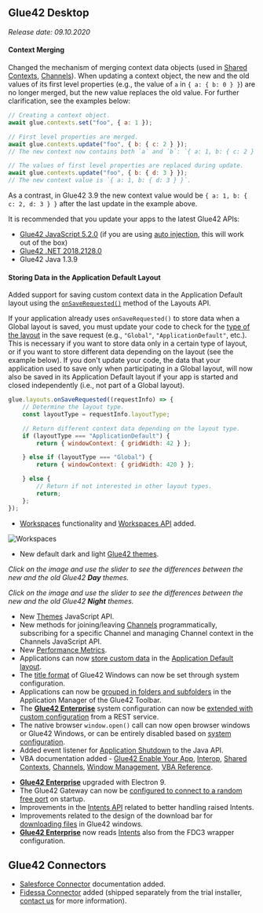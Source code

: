 ## Glue42 Desktop

*Release date: 09.10.2020*

<glue42 name="addClass" class="breakingChanges" element="p" text="Breaking Changes">

#### Context Merging

Changed the mechanism of merging context data objects (used in [Shared Contexts](../../../glue42-concepts/data-sharing-between-apps/shared-contexts/overview/index.html), [Channels](../../../glue42-concepts/data-sharing-between-apps/channels/overview/index.html)). When updating a context object, the new and the old values of its first level properties (e.g., the value of `a` in `{ a: { b: 0 } }`) are no longer merged, but the new value replaces the old value. For further clarification, see the examples below:

```javascript
// Creating a context object.
await glue.contexts.set("foo", { a: 1 });

// First level properties are merged.
await glue.contexts.update("foo", { b: { c: 2 } });
// The new context now contains both `a` and `b`: `{ a: 1, b: { c: 2 } }`.

// The values of first level properties are replaced during update.
await glue.contexts.update("foo", { b: { d: 3 } });
// The new context value is `{ a: 1, b: { d: 3 } }`.
```

As a contrast, in Glue42 3.9 the new context value would be `{ a: 1, b: { c: 2, d: 3 } }` after the last update in the example above.

It is recommended that you update your apps to the latest Glue42 APIs:

- [Glue42 JavaScript 5.2.0](https://www.npmjs.com/package/@glue42/desktop) (if you are using [auto injection](../../how-to/glue42-enable-your-app/javascript/index.html#auto_injecting_the_library), this will work out of the box)
- [Glue42 .NET 2018.2128.0](https://www.nuget.org/packages/Glue42/)
- Glue42 Java 1.3.9

#### Storing Data in the Application Default Layout

Added support for saving custom context data in the Application Default layout using the [`onSaveRequested()`](../../../reference/glue/latest/layouts/index.html#API-onSaveRequested) method of the Layouts API.

If your application already uses `onSaveRequested()` to store data when a Global layout is saved, you must update your code to check for the [type of the layout](../../../glue42-concepts/windows/layouts/javascript/index.html#layout_types) in the save request (e.g., `"Global"`, `"ApplicationDefault"`, etc.). This is necessary if you want to store data only in a certain type of layout, or if you want to store different data depending on the layout (see the example below). If you don't update your code, the data that your application used to save only when participating in a Global layout, will now also be saved in its Application Default layout if your app is started and closed independently (i.e., not part of a Global layout).

```javascript
glue.layouts.onSaveRequested((requestInfo) => {
    // Determine the layout type.
    const layoutType = requestInfo.layoutType;

    // Return different context data depending on the layout type.
    if (layoutType === "ApplicationDefault") {
        return { windowContext: { gridWidth: 42 } };

    } else if (layoutType === "Global") {
        return { windowContext: { gridWidth: 420 } };

    } else {
        // Return if not interested in other layout types.
        return;
    };
});
```

<glue42 name="addClass" class="newFeatures" element="p" text="New Features">

- [Workspaces](../../../glue42-concepts/windows/workspaces/overview/index.html) functionality and [Workspaces API](../../../reference/glue/latest/workspaces/index.html) added.

![Workspaces](../../../images/workspaces/workspaces.gif)

- New default dark and light [Glue42 themes](../../../glue42-concepts/windows/themes/overview/index.html).

*Click on the image and use the slider to see the differences between the new and the old Glue42 **Day** themes.*

<glue42 name="slider" top="../../../images/changelog/new-light.png" bottom="../../../images/changelog/old-light.png">

*Click on the image and use the slider to see the differences between the new and the old Glue42 **Night** themes.*

<glue42 name="slider" top="../../../images/changelog/new-dark.png" bottom="../../../images/changelog/old-dark.png">

- New [Themes](../../../glue42-concepts/windows/themes/javascript/index.html) JavaScript API.
- New methods for joining/leaving [Channels](../../../glue42-concepts/data-sharing-between-apps/channels/javascript/index.html) programmatically, subscribing for a specific Channel and managing Channel context in the Channels JavaScript API.
- New [Performance Metrics](../../../glue42-concepts/metrics/overview/index.html#generation-performance_metrics).
- Applications can now [store custom data](../../../glue42-concepts/windows/layouts/javascript/index.html#saving_and_updating_context) in the [Application Default layout](../../../glue42-concepts/windows/layouts/overview/index.html).
- The [title format](../../../developers/configuration/system/index.html#application_settings) of Glue42 Windows can now be set through system configuration.
- Applications can now be [grouped in folders and subfolders](../../../developers/configuration/application/index.html#grouping_applications) in the Application Manager of the Glue42 Toolbar.
- The [**Glue42 Enterprise**](https://glue42.com/enterprise/) system configuration can now be [extended with custom configuration](../../../developers/configuration/overview/index.html#extending_configurations) from a REST service.
- The native browser `window.open()` call can now open browser windows or Glue42 Windows, or can be entirely disabled based on [system configuration](../../../glue42-concepts/windows/window-management/javascript/index.html#opening_windows-handling_the_browser_windowopen).
- Added event listener for [Application Shutdown](../../how-to/glue42-enable-your-app/java/index.html#referencing_and_initialization-application_shutdown) to the Java API.
- VBA documentation added - [Glue42 Enable Your App](../../how-to/glue42-enable-your-app/vba/index.html), [Interop](../../../glue42-concepts/data-sharing-between-apps/interop/vba/index.html), [Shared Contexts](../../../glue42-concepts/data-sharing-between-apps/shared-contexts/vba/index.html), [Channels](../../../glue42-concepts/data-sharing-between-apps/channels/vba/index.html), [Window Management](../../../glue42-concepts/windows/window-management/vba/index.html), [VBA Reference](../../how-to/glue42-enable-your-app/vba/index.html#comvba_reference).

<glue42 name="addClass" class="bugFixes" element="p" text="Improvements and Bug Fixes">

- [**Glue42 Enterprise**](https://glue42.com/enterprise/) upgraded with Electron 9.
- The Glue42 Gateway can now be [configured to connect to a random free port](../../../developers/configuration/system/index.html#dynamic_gateway_port) on startup.
- Improvements in the [Intents API](../../../reference/glue/latest/intents/index.html) related to better handling raised Intents.
- Improvements related to the design of the download bar for [downloading files](../../../glue42-concepts/glue42-platform-features/index.html#downloading_files) in Glue42 windows.
- [**Glue42 Enterprise**](https://glue42.com/enterprise/) now reads [Intents](../../fdc3-compliance/index.html#fdc3_for_glue42_enterprise-intents) also from the FDC3 wrapper configuration.

## Glue42 Connectors

<glue42 name="addClass" class="newFeatures" element="p" text="New Features">

- [Salesforce Connector](../../../connectors/salesforce-connector/overview/index.html) documentation added.
- [Fidessa Connector](../../../connectors/fidessa-connector/overview/index.html) added (shipped separately from the trial installer, [contact us](https://glue42.com/contacts/) for more information). 